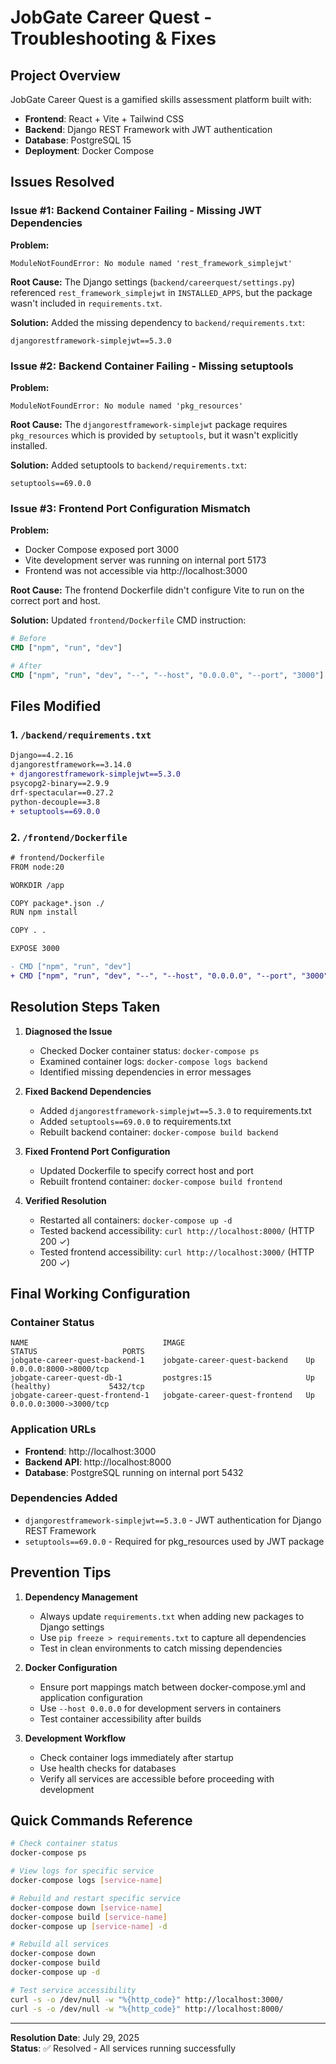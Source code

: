 # JobGate Career Quest - Troubleshooting & Fixes

## Project Overview
JobGate Career Quest is a gamified skills assessment platform built with:
- **Frontend**: React + Vite + Tailwind CSS
- **Backend**: Django REST Framework with JWT authentication
- **Database**: PostgreSQL 15
- **Deployment**: Docker Compose

## Issues Resolved

### Issue #1: Backend Container Failing - Missing JWT Dependencies

**Problem:**
```
ModuleNotFoundError: No module named 'rest_framework_simplejwt'
```

**Root Cause:**
The Django settings (`backend/careerquest/settings.py`) referenced `rest_framework_simplejwt` in `INSTALLED_APPS`, but the package wasn't included in `requirements.txt`.

**Solution:**
Added the missing dependency to `backend/requirements.txt`:
```pip
djangorestframework-simplejwt==5.3.0
```

### Issue #2: Backend Container Failing - Missing setuptools

**Problem:**
```
ModuleNotFoundError: No module named 'pkg_resources'
```

**Root Cause:**
The `djangorestframework-simplejwt` package requires `pkg_resources` which is provided by `setuptools`, but it wasn't explicitly installed.

**Solution:**
Added setuptools to `backend/requirements.txt`:
```pip
setuptools==69.0.0
```

### Issue #3: Frontend Port Configuration Mismatch

**Problem:**
- Docker Compose exposed port 3000
- Vite development server was running on internal port 5173
- Frontend was not accessible via http://localhost:3000

**Root Cause:**
The frontend Dockerfile didn't configure Vite to run on the correct port and host.

**Solution:**
Updated `frontend/Dockerfile` CMD instruction:
```dockerfile
# Before
CMD ["npm", "run", "dev"]

# After
CMD ["npm", "run", "dev", "--", "--host", "0.0.0.0", "--port", "3000"]
```

## Files Modified

### 1. `/backend/requirements.txt`
```diff
Django==4.2.16
djangorestframework==3.14.0
+ djangorestframework-simplejwt==5.3.0
psycopg2-binary==2.9.9
drf-spectacular==0.27.2
python-decouple==3.8
+ setuptools==69.0.0
```

### 2. `/frontend/Dockerfile`
```diff
# frontend/Dockerfile
FROM node:20

WORKDIR /app

COPY package*.json ./
RUN npm install

COPY . .

EXPOSE 3000

- CMD ["npm", "run", "dev"]
+ CMD ["npm", "run", "dev", "--", "--host", "0.0.0.0", "--port", "3000"]
```

## Resolution Steps Taken

1. **Diagnosed the Issue**
   - Checked Docker container status: `docker-compose ps`
   - Examined container logs: `docker-compose logs backend`
   - Identified missing dependencies in error messages

2. **Fixed Backend Dependencies**
   - Added `djangorestframework-simplejwt==5.3.0` to requirements.txt
   - Added `setuptools==69.0.0` to requirements.txt
   - Rebuilt backend container: `docker-compose build backend`

3. **Fixed Frontend Port Configuration**
   - Updated Dockerfile to specify correct host and port
   - Rebuilt frontend container: `docker-compose build frontend`

4. **Verified Resolution**
   - Restarted all containers: `docker-compose up -d`
   - Tested backend accessibility: `curl http://localhost:8000/` (HTTP 200 ✓)
   - Tested frontend accessibility: `curl http://localhost:3000/` (HTTP 200 ✓)

## Final Working Configuration

### Container Status
```
NAME                              IMAGE                           STATUS                   PORTS
jobgate-career-quest-backend-1    jobgate-career-quest-backend    Up                       0.0.0.0:8000->8000/tcp
jobgate-career-quest-db-1         postgres:15                     Up (healthy)             5432/tcp
jobgate-career-quest-frontend-1   jobgate-career-quest-frontend   Up                       0.0.0.0:3000->3000/tcp
```

### Application URLs
- **Frontend**: http://localhost:3000
- **Backend API**: http://localhost:8000
- **Database**: PostgreSQL running on internal port 5432

### Dependencies Added
- `djangorestframework-simplejwt==5.3.0` - JWT authentication for Django REST Framework
- `setuptools==69.0.0` - Required for pkg_resources used by JWT package

## Prevention Tips

1. **Dependency Management**
   - Always update `requirements.txt` when adding new packages to Django settings
   - Use `pip freeze > requirements.txt` to capture all dependencies
   - Test in clean environments to catch missing dependencies

2. **Docker Configuration**
   - Ensure port mappings match between docker-compose.yml and application configuration
   - Use `--host 0.0.0.0` for development servers in containers
   - Test container accessibility after builds

3. **Development Workflow**
   - Check container logs immediately after startup
   - Use health checks for databases
   - Verify all services are accessible before proceeding with development

## Quick Commands Reference

```bash
# Check container status
docker-compose ps

# View logs for specific service
docker-compose logs [service-name]

# Rebuild and restart specific service
docker-compose down [service-name]
docker-compose build [service-name]
docker-compose up [service-name] -d

# Rebuild all services
docker-compose down
docker-compose build
docker-compose up -d

# Test service accessibility
curl -s -o /dev/null -w "%{http_code}" http://localhost:3000/
curl -s -o /dev/null -w "%{http_code}" http://localhost:8000/
```

---

**Resolution Date**: July 29, 2025  
**Status**: ✅ Resolved - All services running successfully
